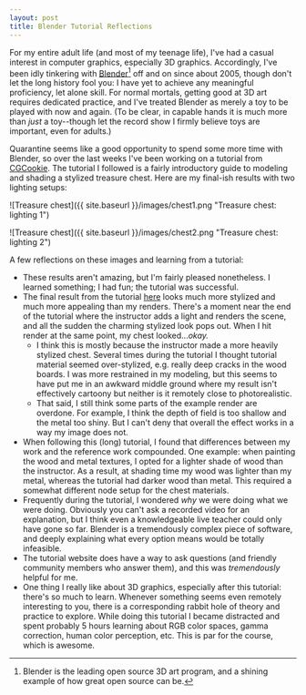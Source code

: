 ```yaml
---
layout: post
title: Blender Tutorial Reflections
---
```


For my entire adult life (and most of my teenage life), I've had a casual interest in computer graphics, especially 3D graphics.
Accordingly, I've been idly tinkering with [Blender](https://www.blender.org)[^1] off and on since about 2005, though don't let the
long history fool you: I have yet to achieve any meaningful proficiency, let alone skill. For normal mortals, getting good at 3D
art requires dedicated practice, and I've treated Blender as merely a toy to be played with now and again. (To be clear, in capable
hands it is much more than _just_ a toy--though let the record show I firmly believe toys are important, even for adults.)

Quarantine seems like a good opportunity to spend some more time with Blender, so over the last weeks I've been working on a
tutorial from [CGCookie](https://cgcookie.com). The tutorial I followed is a fairly introductory guide to modeling and
shading a stylized treasure chest. Here are my final-ish results with two lighting setups:

![Treasure chest]({{ site.baseurl }}/images/chest1.png "Treasure chest: lighting 1")

![Treasure chest]({{ site.baseurl }}/images/chest2.png "Treasure chest: lighting 2")

A few reflections on these images and learning from a tutorial:
* These results aren't amazing, but I'm fairly pleased nonetheless. I learned something; I had fun; the tutorial was successful.
* The final result from the tutorial [here](https://s3.amazonaws.com/cgcookie-rails/uploads%2F1565269795556-image_processing20190717-4-15m2fq4.jpg)
  looks much more stylized and much more appealing than my renders. There's a moment near the end of the tutorial where the instructor
  adds a light and renders the scene, and all the sudden the charming stylized look pops out. When I hit render at the same point,
  my chest looked..._okay._
    * I think this is mostly because the instructor made a more heavily stylized chest. Several times during the tutorial I thought
      tutorial material seemed over-stylized, e.g. really deep cracks in the wood boards. I was more restrained in my modeling,
      but this seems to have put me in an awkward middle ground where my result isn't effectively cartoony but neither is it remotely
      close to photorealistic.
    * That said, I still think some parts of the example render are overdone. For example, I think the depth of field is too
      shallow and the metal too shiny. But I can't deny that overall the effect works in a way my image does not.
* When following this (long) tutorial, I found that differences between my work and the reference work compounded. One example:
  when painting the wood and metal textures, I opted for a lighter shade of wood than the instructor. As a result, at shading
  time my wood was lighter than my metal, whereas the tutorial had darker wood than metal. This required a somewhat different
  node setup for the chest materials.
* Frequently during the tutorial, I wondered _why_ we were doing what we were doing. Obviously you can't ask a recorded video
  for an explanation, but I think even a knowledgeable live teacher could only have gone so far. Blender is a tremendously complex
  piece of software, and deeply explaining what every option means would be totally infeasible.
* The tutorial website does have a way to ask questions (and friendly community members who answer them), and this was _tremendously_
  helpful for me.
* One thing I really like about 3D graphics, especially after this tutorial: there's so much to learn. Whenever something seems
  even remotely interesting to you, there is a corresponding rabbit hole of theory and practice to explore. While doing this
  tutorial I became distracted and spent probably 5 hours learning about RGB color spaces, gamma correction, human color perception, etc.
  This is par for the course, which is awesome.

[^1]: Blender is the leading open source 3D art program, and a shining example of how great open source can be.
